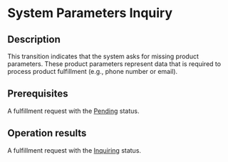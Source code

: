 # System Parameters Inquiry
## Description
This transition indicates that the system asks for missing product parameters. These product parameters represent data that is required to process product fulfillment (e.g., phone number or email). 
## Prerequisites
A fulfillment request with the [Pending](s-b-pending.html) status.
## Operation results
A fulfillment request with the [Inquiring](s-d-inquiring.html) status.